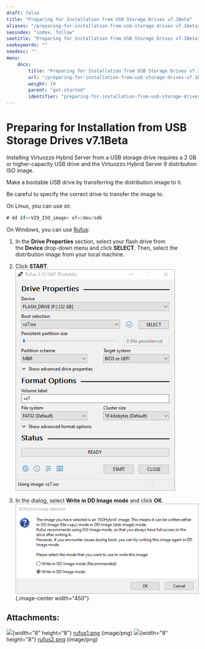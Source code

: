 ```yaml
---
draft: false
title: "Preparing for Installation from USB Storage Drives v7.1Beta"
aliases: "/preparing-for-installation-from-usb-storage-drives-v7.1beta/"
seoindex: "index, follow"
seotitle: "Preparing for Installation from USB Storage Drives v7.1Beta"
seokeywords: ""
seodesc: ""
menu:
    docs:
        title: "Preparing for Installation from USB Storage Drives v7.1Beta"
        url: "/preparing-for-installation-from-usb-storage-drives-v7.1beta/"
        weight: 10
        parent: "get-started"
        identifier: "preparing-for-installation-from-usb-storage-drives-v7.1beta.md"
---
```

# Preparing for Installation from USB Storage Drives v7.1Beta

Installing Virtuozzo Hybrid Server from a USB storage drive requires a 2 GB or higher-capacity USB drive and the Virtuozzo Hybrid Server 9 distribution ISO image.

Make a bootable USB drive by transferring the distribution image to it.

Be careful to specify the correct drive to transfer the image to.

On Linux, you can use `dd`:

``` java
# dd if=<VZ9_ISO_image> of=/dev/sdb
```

On Windows, you can use [Rufus](https://rufus.ie/):

1.  In the **Drive Properties** section, select your flash drive from the **Device** drop-down menu and click **SELECT**. Then, select the distribution image from your local machine.
2.  Click **START**.
    ![](194478115.png)

3.  In the dialog, select **Write in DD Image mode** and click **OK**.
    ![](194478116.png){.image-center width="450"}

## Attachments:

![](images/icons/bullet_blue.gif){width="8" height="8"} [rufus1.png](194478115.png) (image/png)
![](images/icons/bullet_blue.gif){width="8" height="8"} [rufus2.png](194478116.png) (image/png)

